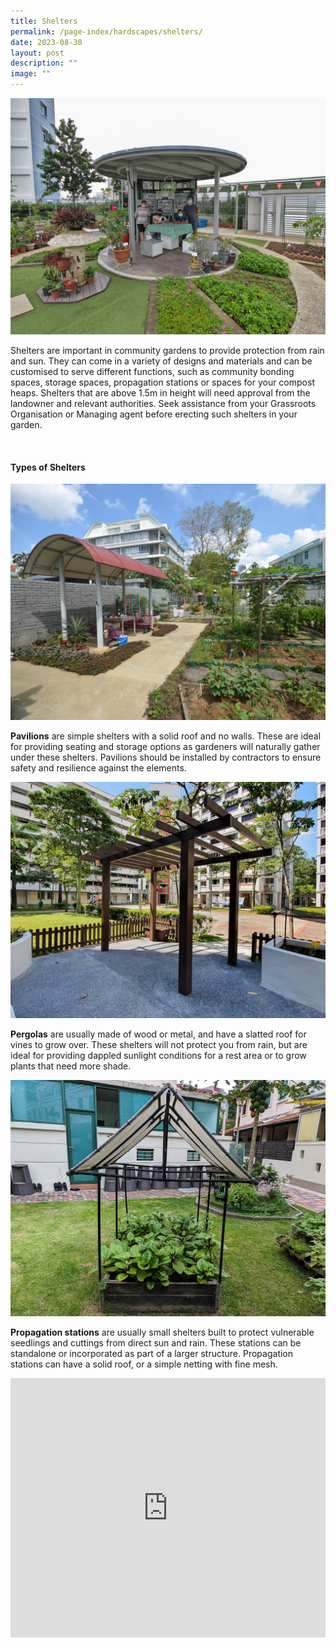 ```yaml
---
title: Shelters
permalink: /page-index/hardscapes/shelters/
date: 2023-08-30
layout: post
description: ""
image: ""
---
```

<section>
	<img title="A shelter being used as a community bonding space. Photo by Jacqueline Chua." src="/images/Hardscapes/Shelter_JacChua%20(3).jpg">
	<p>Shelters are important in community gardens to provide protection from rain and sun. They can come in a variety of designs and materials and can be customised to serve different functions, such as community bonding spaces, storage spaces, propagation stations or spaces for your compost heaps. Shelters that are above 1.5m in height will need approval from the landowner and relevant authorities. Seek assistance from your Grassroots Organisation or Managing agent before erecting such shelters in your garden.</p>
	<br>
</section>

<section>
	<h4>Types of Shelters</h4>
	<img title="A pavilion with a resting area in a Community Garden. Photo by Jacqueline Chua." src="/images/Hardscapes/shelter_jacchua.jpg">
	<p><b>Pavilions</b> are simple shelters with a solid roof and no walls. These are ideal for providing seating and storage options as gardeners will naturally gather under these shelters. Pavilions should be installed by contractors to ensure safety and resilience against the elements.</p> 
	<img title="A wooden pergola for climbing plants. Photo by Jacqueline Chua." src="/images/Hardscapes/Trellis%20(2).jpg">
	<p><b>Pergolas</b> are usually made of wood or metal, and have a slatted roof for vines to grow over. These shelters will not protect you from rain, but are ideal for providing dappled sunlight conditions for a rest area or to grow plants that need more shade.</p> 
	<img title="A propagation station made of PVC pipes and plastic sheets. Photo by Jacqueline Chua." src="/images/Hardscapes/Shelter_JacChua%20(1).jpg">
	<p><b>Propagation stations</b> are usually small shelters built to protect vulnerable seedlings and cuttings from direct sun and rain. These stations can be standalone or incorporated as part of a larger structure. Propagation stations can have a solid roof, or a simple netting with fine mesh.</p>  
	<iframe width="100%" height="415" src="https://www.youtube.com/embed/AYcnBctE27M?si=aiSLJPeQh4RDnSWR" title="YouTube video player" frameborder="0" allow="accelerometer; autoplay; clipboard-write; encrypted-media; gyroscope; picture-in-picture; web-share" allowfullscreen=""></iframe>	<br>
	<br>
</section>